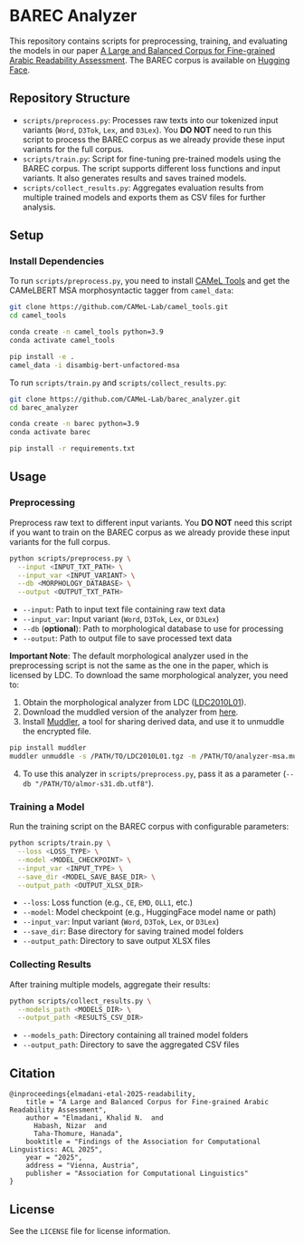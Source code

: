 # BAREC Analyzer

This repository contains scripts for preprocessing, training, and evaluating the models in our paper [A Large and Balanced Corpus for Fine-grained Arabic Readability Assessment](https://arxiv.org/abs/2502.13520).
The BAREC corpus is available on [Hugging Face](https://huggingface.co/datasets/CAMeL-Lab/BAREC-Corpus-v1.0).

## Repository Structure
- `scripts/preprocess.py`: Processes raw texts into our tokenized input variants (`Word`, `D3Tok`, `Lex`, and `D3Lex`). You **DO NOT** need to run this script to process the BAREC corpus as we already provide these input variants for the full corpus.
- `scripts/train.py`: Script for fine-tuning pre-trained models using the BAREC corpus. The script supports different loss functions and input variants. It also generates results and saves trained models.
- `scripts/collect_results.py`: Aggregates evaluation results from multiple trained models and exports them as CSV files for further analysis.

## Setup

### Install Dependencies

To run `scripts/preprocess.py`, you need to install [CAMeL Tools](https://github.com/CAMeL-Lab/camel_tools) and get the CAMeLBERT MSA morphosyntactic tagger from `camel_data`:

```sh
git clone https://github.com/CAMeL-Lab/camel_tools.git
cd camel_tools

conda create -n camel_tools python=3.9
conda activate camel_tools

pip install -e .
camel_data -i disambig-bert-unfactored-msa
```

To run `scripts/train.py` and `scripts/collect_results.py`:

```sh
git clone https://github.com/CAMeL-Lab/barec_analyzer.git
cd barec_analyzer

conda create -n barec python=3.9
conda activate barec

pip install -r requirements.txt
```


## Usage

### Preprocessing

Preprocess raw text to different input variants.
You **DO NOT** need this script if you want to train on the BAREC corpus as we already provide these input variants for the full corpus.

```sh
python scripts/preprocess.py \
  --input <INPUT_TXT_PATH> \
  --input_var <INPUT_VARIANT> \
  --db <MORPHOLOGY_DATABASE> \
  --output <OUTPUT_TXT_PATH>
```

- `--input`: Path to input text file containing raw text data
- `--input_var`: Input variant (`Word`, `D3Tok`, `Lex`, or `D3Lex`)
- `--db` (**optional**): Path to morphological database to use for processing
- `--output`: Path to output file to save processed text data

**Important Note**: The default morphological analyzer used in the preprocessing script is not the same as the one in the paper, which is licensed by LDC. To download the same morphological analyzer, you need to:

1. Obtain the morphological analyzer from LDC ([LDC2010L01](https://catalog.ldc.upenn.edu/LDC2010L01)).
2. Download the muddled version of the analyzer from [here](https://github.com/CAMeL-Lab/CAMeLBERT_morphosyntactic_tagger/releases/download/v0.0.1/analyzer-msa.muddle).
3. Install [Muddler](https://github.com/CAMeL-Lab/muddler), a tool for sharing derived data, and use it to unmuddle the encrypted file.
  ```sh
  pip install muddler
  muddler unmuddle -s /PATH/TO/LDC2010L01.tgz -m /PATH/TO/analyzer-msa.muddle /PATH/TO/almor-s31.db.utf8
  ```

4. To use this analyzer in `scripts/preprocess.py`, pass it as a parameter (`--db "/PATH/TO/almor-s31.db.utf8"`).


### Training a Model

Run the training script on the BAREC corpus with configurable parameters:

```sh
python scripts/train.py \
  --loss <LOSS_TYPE> \
  --model <MODEL_CHECKPOINT> \
  --input_var <INPUT_TYPE> \
  --save_dir <MODEL_SAVE_BASE_DIR> \
  --output_path <OUTPUT_XLSX_DIR>
```

- `--loss`: Loss function (e.g., `CE`, `EMD`, `OLL1`, etc.)
- `--model`: Model checkpoint (e.g., HuggingFace model name or path)
- `--input_var`: Input variant (`Word`, `D3Tok`, `Lex`, or `D3Lex`)
- `--save_dir`: Base directory for saving trained model folders
- `--output_path`: Directory to save output XLSX files

### Collecting Results

After training multiple models, aggregate their results:

```sh
python scripts/collect_results.py \
  --models_path <MODELS_DIR> \
  --output_path <RESULTS_CSV_DIR>
```

- `--models_path`: Directory containing all trained model folders
- `--output_path`: Directory to save the aggregated CSV files

## Citation
```
@inproceedings{elmadani-etal-2025-readability,
    title = "A Large and Balanced Corpus for Fine-grained Arabic Readability Assessment",
    author = "Elmadani, Khalid N.  and
      Habash, Nizar  and
      Taha-Thomure, Hanada",
    booktitle = "Findings of the Association for Computational Linguistics: ACL 2025",
    year = "2025",
    address = "Vienna, Austria",
    publisher = "Association for Computational Linguistics"
}
```

## License
See the `LICENSE` file for license information.
